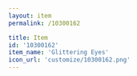 ```yaml
---
layout: item
permalink: /10300162

title: Item
id: '10300162'
item_name: 'Glittering Eyes'
icon_url: 'customize/10300162.png'
---
```

